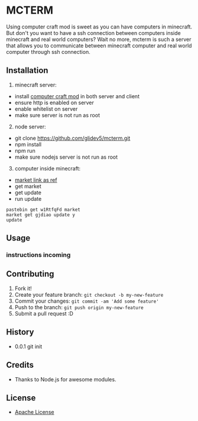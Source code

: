 # MCTERM
Using computer craft mod is sweet as you can have computers in minecraft. But don't you want to have a ssh connection between computers inside minecraft and real world computers? Wait no more, mcterm is such a server that allows you to communicate between minecraft computer and real world computer through ssh connection.

## Installation
1. minecraft server:
 * install [computer craft mod](http://www.curse.com/mc-mods/minecraft/computercraft) in both server and client
 * ensure http is enabled on server
 * enable whitelist on server
 * make sure server is not run as root

2. node server:
 * git clone https://github.com/glidev5/mcterm.git
 * npm install
 * npm run
 * make sure nodejs server is not run as root

3. computer inside minecraft:
 * [market link as ref](http://turtlescripts.cem/project/gjdi1k-mcterm)
 * get market
 * get update
 * run update

```
pastebin get w1RtfqFd market
market get gjdiao update y
update
```
## Usage
### instructions incoming

## Contributing
1. Fork it!
2. Create your feature branch: `git checkout -b my-new-feature`
3. Commit your changes: `git commit -am 'Add some feature'`
4. Push to the branch: `git push origin my-new-feature`
5. Submit a pull request :D

## History
 * 0.0.1  git init

## Credits
 * Thanks to Node.js for awesome modules.

## License
 * [Apache License](http://www.apache.org/licenses/LICENSE-2.0)
